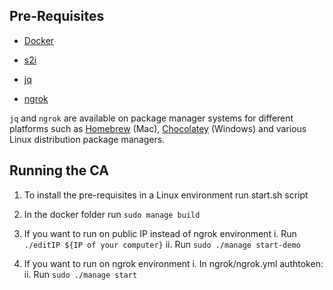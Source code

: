 
## Pre-Requisites

- [Docker](https://www.docker.com/products/docker-desktop)

- [s2i](https://github.com/openshift/source-to-image#installation)

- [jq](https://stedolan.github.io/jq)

- [ngrok](https://ngrok.com)


`jq` and `ngrok` are available on package manager systems for different platforms such as [Homebrew](https://brew.sh/) (Mac), [Chocolatey](https://chocolatey.org/) (Windows) and various Linux distribution package managers.

## Running the CA

1. To install the pre-requisites in a Linux environment run start.sh script
2. In the docker folder run 
  ` sudo manage build `

3. If you want to run on public IP instead of ngrok environment
  i. Run
    `./editIP ${IP of your computer}`
  ii. Run
    `sudo ./manage start-demo`

4. If you want to run on ngrok environment
  i. In ngrok/ngrok.yml
    authtoken:
  ii. Run
    `sudo ./manage start`
